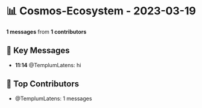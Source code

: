 # 📊 Cosmos-Ecosystem - 2023-03-19
**1 messages** from **1 contributors**

## 💬 Key Messages
- **11:14** @TemplumLatens: hi

## 👥 Top Contributors
- @TemplumLatens: 1 messages